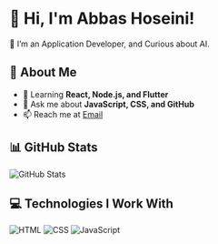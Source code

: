 # 👋 Hi, I'm Abbas Hoseini!
🚀 I’m an Application Developer, and Curious about AI.

## 🌟 About Me

- 🌱 Learning **React, Node.js, and Flutter**
- 💬 Ask me about **JavaScript, CSS, and GitHub**
- 📫 Reach me at [Email](mailto:abbashoseini.dev@gmail.com)

## 📊 GitHub Stats
![GitHub Stats](https://github-readme-stats.vercel.app/api?username=johndoe&show_icons=true&theme=dark)

## 💻 Technologies I Work With
![HTML](https://img.shields.io/badge/-HTML5-E34F26?style=flat&logo=html5&logoColor=white)
![CSS](https://img.shields.io/badge/-CSS3-1572B6?style=flat&logo=css3)
![JavaScript](https://img.shields.io/badge/-JavaScript-F7DF1E?style=flat&logo=javascript&logoColor=black)
